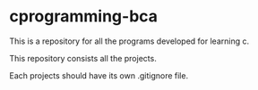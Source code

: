 # cprogramming-bca

This is a repository for all the programs developed for learning c.

This repository consists all the projects.

Each projects should have its own .gitignore file.
